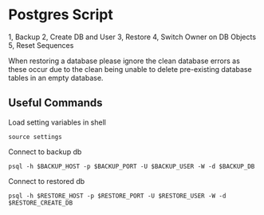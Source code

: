 # Postgres Script

1, Backup
2, Create DB and User
3, Restore
4, Switch Owner on DB Objects
5, Reset Sequences

When restoring a database please ignore the clean database errors as these occur due to the clean being unable to delete pre-existing database tables in an empty database.

## Useful Commands

Load setting variables in shell

    source settings

Connect to backup db

    psql -h $BACKUP_HOST -p $BACKUP_PORT -U $BACKUP_USER -W -d $BACKUP_DB

Connect to restored db

    psql -h $RESTORE_HOST -p $RESTORE_PORT -U $RESTORE_USER -W -d $RESTORE_CREATE_DB